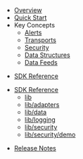 * [Overview](/content/product_overview)
* [Quick Start](/content/quick_start)
* Key Concepts
	* [Alerts](/content/concepts/alerts)
	* [Transports](/content/concepts/transports)
	* [Security](/content/concepts/security)
	* [Data Structures](/content/concepts/data_structures)
	* [Data Feeds](/content/concepts/data_feeds)
<!-- sdk_open -->
* [SDK Reference](/content/sdk_reference)
<!-- sdk_close -->
<!-- sdk_open -->
* [SDK Reference](/content/sdk_reference)
	* [lib](/content/sdk/lib)
	* [lib/adapters](/content/sdk/lib-adapters)
	* [lib/data](/content/sdk/lib-data)
	* [lib/logging](/content/sdk/lib-logging)
	* [lib/security](/content/sdk/lib-security)
	* [lib/security/demo](/content/sdk/lib-security-demo)
<!-- sdk_close -->
* [Release Notes](/content/release_notes)

